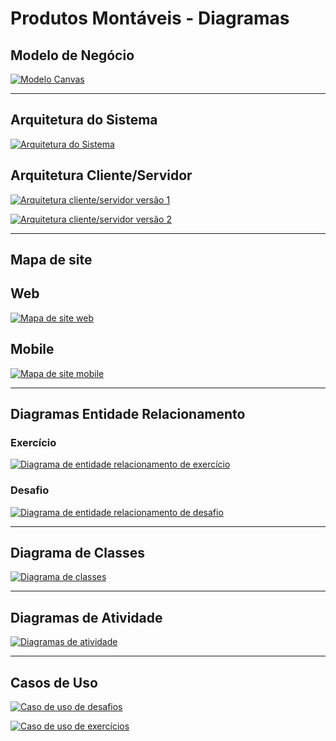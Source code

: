 # Produtos Montáveis - Diagramas

## Modelo de Negócio

[![Modelo Canvas](./assets/modelo-canvas.png)](https://raw.githubusercontent.com/produtosmontaveis/AMS-ADS-GR-3-DIAGRAMAS/main/assets/modelo-canvas.png)

---

## Arquitetura do Sistema

[![Arquitetura do Sistema](./assets/arquitetura-sistema.png)](https://raw.githubusercontent.com/produtosmontaveis/AMS-ADS-GR-3-DIAGRAMAS/main/assets/arquitetura-do-sistema.png)

## Arquitetura Cliente/Servidor

[![Arquitetura cliente/servidor versão 1](./assets/arquitetura-cliente-servidor-v1.png)](https://raw.githubusercontent.com/produtosmontaveis/AMS-ADS-GR-3-DIAGRAMAS/main/assets/arquitetura-cliente-servidor-v1.png)

[![Arquitetura cliente/servidor versão 2](./assets/arquitetura-cliente-servidor-v2.jpg)](https://raw.githubusercontent.com/produtosmontaveis/AMS-ADS-GR-3-DIAGRAMAS/main/assets/arquitetura-cliente-servidor-v2.jpg)

---

## Mapa de site

## Web

[![Mapa de site web](./assets/mapa-de-site-web.png)](https://raw.githubusercontent.com/produtosmontaveis/AMS-ADS-GR-3-DIAGRAMAS/main/assets/mapa-de-site-web.png)

## Mobile

[![Mapa de site mobile](./assets/mapa-de-site-mobile.png)](https://raw.githubusercontent.com/produtosmontaveis/AMS-ADS-GR-3-DIAGRAMAS/main/assets/mapa-de-site-mobile.png)

---

## Diagramas Entidade Relacionamento

### Exercício

[![Diagrama de entidade relacionamento de exercício](./assets/der-exercicio.png)](https://raw.githubusercontent.com/produtosmontaveis/AMS-ADS-GR-3-DIAGRAMAS/main/assets/der-exercicio.png)

### Desafio

[![Diagrama de entidade relacionamento de desafio](./assets/der-desafio.png)](https://raw.githubusercontent.com/produtosmontaveis/AMS-ADS-GR-3-DIAGRAMAS/main/assets/der-desafio.png)

---

## Diagrama de Classes

[![Diagrama de classes](./assets/diagrama-de-classes.png)](https://raw.githubusercontent.com/produtosmontaveis/AMS-ADS-GR-3-DIAGRAMAS/main/assets/diagrama-de-classes.png)

---

## Diagramas de Atividade

[![Diagramas de atividade](./assets/diagramas-de-atividade.png)](https://raw.githubusercontent.com/produtosmontaveis/AMS-ADS-GR-3-DIAGRAMAS/main/assets/diagramas-de-atividade.png)

---

## Casos de Uso

[![Caso de uso de desafios](./assets/caso-de-uso-desafio.png)](https://raw.githubusercontent.com/produtosmontaveis/AMS-ADS-GR-3-DIAGRAMAS/main/assets/caso-de-uso-desafio.png)

[![Caso de uso de exercícios](./assets/caso-de-uso-exercicio.png)](https://raw.githubusercontent.com/produtosmontaveis/AMS-ADS-GR-3-DIAGRAMAS/main/assets/caso-de-uso-exercicio.png)
